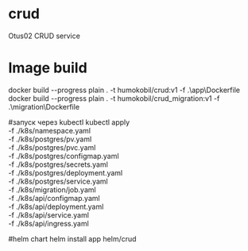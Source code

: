 # crud
Otus02 CRUD service

# Image build
docker build --progress plain . -t humokobil/crud:v1 -f .\app\Dockerfile
docker build --progress plain . -t humokobil/crud_migration:v1 -f .\migration\Dockerfile


#запуск через kubectl
 kubectl apply \
 -f ./k8s/namespace.yaml \
 -f ./k8s/postgres/pv.yaml \
 -f ./k8s/postgres/pvc.yaml \
 -f ./k8s/postgres/configmap.yaml \
 -f ./k8s/postgres/secrets.yaml \
 -f ./k8s/postgres/deployment.yaml \
 -f ./k8s/postgres/service.yaml \
 -f ./k8s/migration/job.yaml \
 -f ./k8s/api/configmap.yaml \
 -f ./k8s/api/deployment.yaml \
 -f ./k8s/api/service.yaml \
 -f ./k8s/api/ingress.yaml


 #helm chart
 helm install app helm/crud
